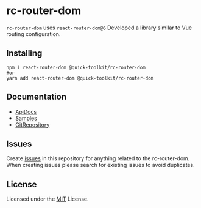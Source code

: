 # rc-router-dom
`rc-router-dom` uses `react-router-dom@6` Developed a library similar to Vue routing configuration.

## Installing

```shell
npm i react-router-dom @quick-toolkit/rc-router-dom
#or
yarn add react-router-dom @quick-toolkit/rc-router-dom
```

## Documentation
- [ApiDocs](https://quick-toolkit.github.io/rc-router-dom/)
- [Samples](https://github.com/quick-toolkit/rc-router-dom/tree/master/sample)
- [GitRepository](https://github.com/quick-toolkit/rc-router-dom)


## Issues
Create [issues](https://github.com/quick-toolkit/rc-router-dom/issues) in this repository for anything related to the rc-router-dom. When creating issues please search for existing issues to avoid duplicates.


## License
Licensed under the [MIT](https://github.com/quick-toolkit/rc-router-dom/blob/master/LICENSE) License.
